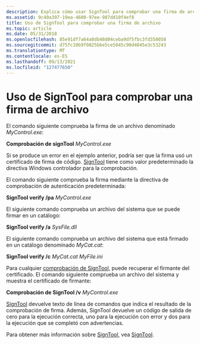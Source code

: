 ```yaml
---
description: Explica cómo usar SignTool para comprobar una firma de archivo.
ms.assetid: 9c40a397-19ea-4600-97ee-987dd10f4ef8
title: Uso de SignTool para comprobar una firma de archivo
ms.topic: article
ms.date: 05/31/2018
ms.openlocfilehash: 85e91df7a64a8db48d04ceba9df5fbc3fd358058
ms.sourcegitcommit: d75fc10b9f0825bbe5ce5045c90d4045e3c53243
ms.translationtype: MT
ms.contentlocale: es-ES
ms.lasthandoff: 09/13/2021
ms.locfileid: "127477650"
---
```

# <a name="using-signtool-to-verify-a-file-signature"></a>Uso de SignTool para comprobar una firma de archivo

El comando siguiente comprueba la firma de un archivo denominado *MyControl.exe*:

**Comprobación de signTool** *MyControl.exe*

Si se produce un error en el ejemplo anterior, podría ser que la firma usó un certificado de firma de código. [SignTool](signtool.md) tiene como valor predeterminado la directiva Windows controlador para la comprobación.

El comando siguiente comprueba la firma mediante la directiva de comprobación de autenticación predeterminada:

**SignTool verify /pa** *MyControl.exe*

El siguiente comando comprueba un archivo del sistema que se puede firmar en un catálogo:

**SignTool verify /a** *SysFile.dll*

El siguiente comando comprueba un archivo del sistema que está firmado en un catálogo denominado *MyCat.cat*:

**SignTool verify /c** *MyCat.cat* *MyFile.ini*

Para cualquier [comprobación de SignTool,](signtool.md) puede recuperar el firmante del certificado. El comando siguiente comprueba un archivo del sistema y muestra el certificado de firmante:

**Comprobación de SignTool /v** *MyControl.exe*

[SignTool](signtool.md) devuelve texto de línea de comandos que indica el resultado de la comprobación de firma. Además, SignTool devuelve un código de salida de cero para la ejecución correcta, uno para la ejecución con error y dos para la ejecución que se completó con advertencias.

Para obtener más información sobre [SignTool](signtool.md), vea [SignTool](signtool.md).

 

 



